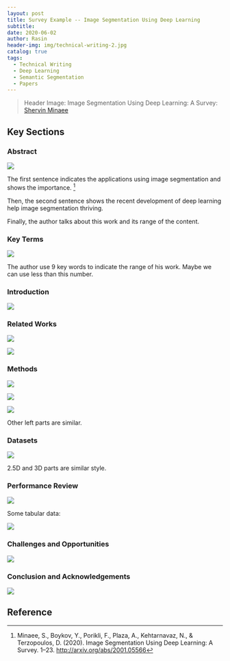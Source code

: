 ```yaml
---
layout: post
title: Survey Example -- Image Segmentation Using Deep Learning
subtitle: 
date: 2020-06-02
author: Rasin
header-img: img/technical-writing-2.jpg
catalog: true
tags:
  - Technical Writing
  - Deep Learning
  - Semantic Segmentation
  - Papers
---
```


> Header Image: Image Segmentation Using Deep Learning: A Survey: [Shervin Minaee](https://arxiv.org/abs/2001.05566)

## Key Sections 

### Abstract

![](https://raw.githubusercontent.com/rasin-tsukuba/blog-images/master/img/20200602153118.png)

The first sentence indicates the applications using image segmentation and shows the importance. [^1]

Then, the second sentence shows the recent development of deep learning help image segmentation thriving.

Finally, the author talks about this work and its range of the content.

### Key Terms

![](https://raw.githubusercontent.com/rasin-tsukuba/blog-images/master/img/20200602153527.png)

The author use 9 key words to indicate the range of his work. Maybe we can use less than this number.

### Introduction

![](https://raw.githubusercontent.com/rasin-tsukuba/blog-images/master/img/20200602160601.png)

### Related Works

![](https://raw.githubusercontent.com/rasin-tsukuba/blog-images/master/img/20200602162613.png)

![](https://raw.githubusercontent.com/rasin-tsukuba/blog-images/master/img/20200602163810.png)

### Methods

![](https://raw.githubusercontent.com/rasin-tsukuba/blog-images/master/img/20200602203051.png)

![](https://raw.githubusercontent.com/rasin-tsukuba/blog-images/master/img/20200602204113.png)

![](https://raw.githubusercontent.com/rasin-tsukuba/blog-images/master/img/20200602204707.png)

Other left parts are similar.

### Datasets

![](https://raw.githubusercontent.com/rasin-tsukuba/blog-images/master/img/20200602205320.png)

2.5D and 3D parts are similar style.

### Performance Review

![](https://raw.githubusercontent.com/rasin-tsukuba/blog-images/master/img/20200602210321.png)

Some tabular data:

![](https://raw.githubusercontent.com/rasin-tsukuba/blog-images/master/img/20200602210642.png)

### Challenges and Opportunities

![](https://raw.githubusercontent.com/rasin-tsukuba/blog-images/master/img/20200602211225.png)

### Conclusion and Acknowledgements

![](https://raw.githubusercontent.com/rasin-tsukuba/blog-images/master/img/20200602211350.png)

## Reference

[^1]: Minaee, S., Boykov, Y., Porikli, F., Plaza, A., Kehtarnavaz, N., & Terzopoulos, D. (2020). Image Segmentation Using Deep Learning: A Survey. 1–23. http://arxiv.org/abs/2001.05566